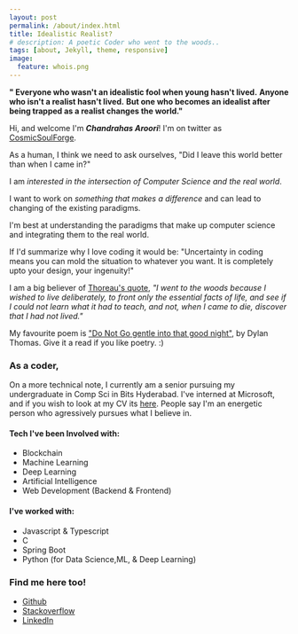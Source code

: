 ```yaml
---
layout: post
permalink: /about/index.html
title: Idealistic Realist?
# description: A poetic Coder who went to the woods..
tags: [about, Jekyll, theme, responsive]
image:
  feature: whois.png
---
```


**" Everyone who wasn't an idealistic fool when young hasn't lived.**
**Anyone who isn't a realist hasn't lived.**
**But one who becomes an idealist after being trapped as a realist changes the world."**

Hi, and welcome I'm ***Chandrahas Aroori***! I'm on twitter as [CosmicSoulForge](https://twitter.com/cosmicsoulforge).

As a human, I think we need to ask ourselves, "Did I leave this world better than when I came in?"

I am *interested in the intersection of Computer Science and the real world*.

I want to work on *something that makes a difference* and can lead to changing of the existing paradigms.

I'm best at understanding the paradigms that make up computer science and integrating them to the real world.

If I'd summarize why I love coding it would be: "Uncertainty in coding means you can mold the situation to whatever you want. It is completely upto your design, your ingenuity!"

I am a big believer of [Thoreau's quote](https://www.goodreads.com/quotes/2690-i-went-to-the-woods-because-i-wished-to-live), *"I went to the woods because I wished to live deliberately, to front only the essential facts of life, and see if I could not learn what it had to teach, and not, when I came to die, discover that I had not lived."*

My favourite poem is ["Do Not Go gentle into that good night"](https://poets.org/poem/do-not-go-gentle-good-night), by Dylan Thomas. Give it a read if you like poetry. :)

### As a coder,

On a more technical note, I currently am a senior pursuing my undergraduate in Comp Sci in Bits Hyderabad. I've interned at Microsoft, and if you wish to look at my CV its [here](https://exorust.github.io/resume.html). People say I'm an energetic person who agressively pursues what I believe in.

#### Tech I've been Involved with:
- Blockchain
- Machine Learning
- Deep Learning
- Artificial Intelligence
- Web Development (Backend & Frontend)

#### I've worked with:
- Javascript & Typescript
- C
- Spring Boot
- Python (for Data Science,ML, & Deep Learning)

### Find me here too!

- [Github](https://github.com/Exorust)
- [Stackoverflow](https://stackoverflow.com/users/7086962/chandrahas-aroori)
- [LinkedIn](https://www.linkedin.com/in/chandrahas-aroori-409b44148/)
